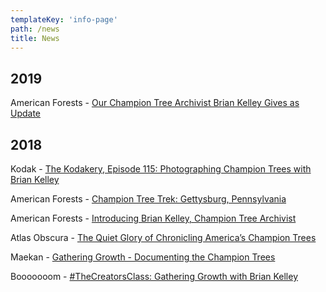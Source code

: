 ```yaml
---
templateKey: 'info-page'
path: /news
title: News
---
```


## 2019

American Forests - [Our Champion Tree Archivist Brian Kelley Gives as
Update](https://www.americanforests.org/blog/our-champion-tree-archivist-brian-kelley-gives-an-update/)

## 2018

Kodak - [The Kodakery, Episode 115: Photographing Champion Trees with Brian
Kelley](https://www.kodak.com/corp/region/changeregion/?blitz=off&hash=?contentid=4295011596)

American Forests - [Champion Tree Trek: Gettysburg,
Pennsylvania](https://www.americanforests.org/recreation/champion-tree-trek-gettysburg-pennsylvania/?msource=18enews11&tr=y&auid=17593293)

American Forests - [Introducing Brian Kelley, Champion Tree
Archivist](https://www.americanforests.org/blog/introducing-brian-kelley-champion-tree-archivist/)

Atlas Obscura - [The Quiet Glory of Chronicling America’s Champion
Trees](https://www.atlasobscura.com/articles/brian-kelley-photographer-national-champion-trees-american-forests)

Maekan - [Gathering Growth - Documenting the Champion
Trees](https://maekan.com/article/gathering-growth-with-brian-kelley/)

Booooooom - [\#TheCreatorsClass: Gathering Growth with Brian
Kelley](https://www.booooooom.com/2017/12/13/thecreatorclass-gathering-growth-with-brian-kelley/)
